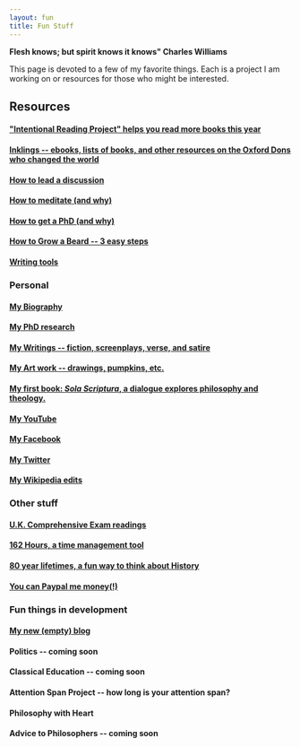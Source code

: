 ```yaml
---
layout: fun
title: Fun Stuff
---
```


**Flesh knows; but spirit knows it knows" Charles Williams**


This page is devoted to a few of my favorite things. Each is a project I am working on or resources for those who might be interested.

## Resources ##

#### ["Intentional Reading Project" helps you read more books this year](http://www.readingintentionally.com)

#### [Inklings -- ebooks, lists of books, and other resources on the Oxford Dons who changed the world](/fun/inklings)

#### [How to lead a discussion](http://www.wikihow.com/Lead-a-Discussion) ####

#### [How to meditate (and why)](/fun/meditation)

#### [How to get a PhD (and why)](/fun/phd-how-to) 

#### [How to Grow a Beard -- 3 easy steps](/fun/beard) ####

#### [Writing tools](/fun/writing-tools)


### Personal ###

#### [My Biography](/fun/bio)

#### [My PhD research](/fun/phd)

#### [My Writings -- fiction, screenplays, verse, and satire](/fun/writings)

#### [My Art work -- drawings, pumpkins, etc.](http://www.keithbuhler.com/art)

#### [My first book: *Sola Scriptura*, a dialogue explores philosophy and theology.](http://www.amazon.com/Sola-Scriptura-Dialogue-Keith-Buhler-ebook/dp/B009N27L12/ref=sr_1_9?ie=UTF8&qid=1401301911&sr=8-9&keywords=sola+scriptura)

#### [My YouTube](https://www.youtube.com/channel/UCDxfeT2v6-kFM12T7zD-K9Q)

#### [My Facebook](http://www.facebook.com/kedbuhler/)

#### [My Twitter](https://twitter.com/Keith_Buhler) 

#### [My Wikipedia edits](http://en.wikipedia.org/wiki/User:CircularReason)


### Other stuff ###

#### [U.K. Comprehensive Exam readings](/fun/comps)

#### [162 Hours, a time management tool](http://keithbuhler.com/goals/)
 
#### [80 year lifetimes, a fun way to think about History](https://docs.google.com/spreadsheets/d/1ZitnTtYNZLmUsKcQ0vu_cdzm_Plj5nupiyDrJEn4VV0/edit#gid=0) ####

#### [You can Paypal me money(!)](https://www.paypal.me/keithbuhler) ####

### Fun things in development ###

#### [My new (empty) blog](http://keithbuhler.github.io./blog)

#### Politics -- coming soon ####

#### Classical Education -- coming soon ####

#### Attention Span Project -- how long is your attention span?

#### Philosophy with Heart ####

#### Advice to Philosophers -- coming soon ####
